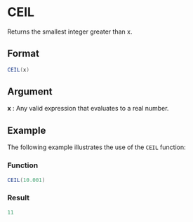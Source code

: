 # CEIL

Returns the smallest integer greater than x.

## Format 
```java
CEIL(x) 
```
## Argument 

 



**x**
: Any valid expression that evaluates to a real number.  


## Example 

The following example illustrates the use of the `CEIL` function:

 



### Function  
```java
CEIL(10.001)  
```

### Result  
```java
11  
```